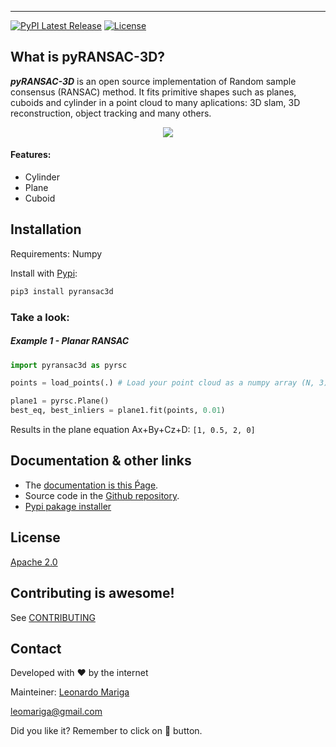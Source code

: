 

-----------------
[![PyPI Latest Release](https://img.shields.io/pypi/v/pyransac3d.svg?style=for-the-badge)](https://pypi.org/project/pyransac3d/)
[![License](https://img.shields.io/pypi/l/pyransac3d.svg?style=for-the-badge)](https://github.com/leomariga/pyransac3d/blob/master/LICENSE)

## What is pyRANSAC-3D?
**_pyRANSAC-3D_** is an open source implementation of Random sample consensus (RANSAC) method. It fits primitive shapes such as planes, cuboids and cylinder in a point cloud to many aplications: 3D slam, 3D reconstruction, object tracking and many others. 

<div align="center">
  <img src="https://raw.githubusercontent.com/leomariga/pyRANSAC-3D/master/doc/plano.gif"><br>
</div>

#### Features:
 - Cylinder
 - Plane
 - Cuboid


## Installation
Requirements: Numpy

Install with [Pypi](https://pypi.org/project/pyransac3d/):

```sh
pip3 install pyransac3d
```

### Take a look: 

##### Example 1 - Planar RANSAC

``` python
import pyransac3d as pyrsc

points = load_points(.) # Load your point cloud as a numpy array (N, 3)

plane1 = pyrsc.Plane()
best_eq, best_inliers = plane1.fit(points, 0.01)

```

Results in the plane equation Ax+By+Cz+D:
`[1, 0.5, 2, 0]`


## Documentation & other links
 - The [documentation is this Ṕage](https://leomariga.github.io/pyRANSAC-3D/).
 - Source code in the [Github repository](https://github.com/leomariga/pyRANSAC-3D).
 - [Pypi pakage installer](https://pypi.org/project/pyransac3d/)


## License
[Apache 2.0](https://github.com/leomariga/pyRANSAC-3D/blob/master/LICENSE)

## Contributing is awesome!

See [CONTRIBUTING](https://github.com/leomariga/pyRANSAC-3D/blob/master/CONTRIBUTING.md)




## Contact

Developed with :heart: by the internet


Mainteiner: [Leonardo Mariga](https://github.com/leomariga) 

leomariga@gmail.com

Did you like it? Remember to click on :star2: button.

